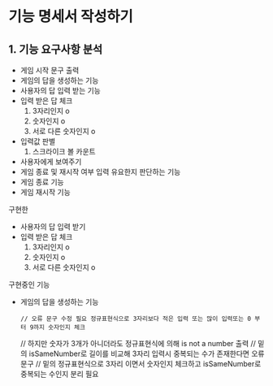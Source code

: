 # 기능 명세서 작성하기

## 1. 기능 요구사항 분석

- 게임 시작 문구 출력
- 게임의 답을 생성하는 기능
- 사용자의 답 입력 받는 기능
- 입력 받은 답 체크
    1. 3자리인지 o
    2. 숫자인지 o
    3. 서로 다른 숫자인지 o
- 입력값 판별
    1. 스크라이크 볼 카운트
- 사용자에게 보여주기
- 게임 종료 및 재시작 여부 입력 유요한지 판단하는 기능
- 게임 종료 기능
- 게임 재시작 기능


구현한
- 사용자의 답 입력 받기
- 입력 받은 답 체크
    1. 3자리인지 o
    2. 숫자인지 o
    3. 서로 다른 숫자인지 o

구현중인 기능
- 게임의 답을 생성하는 기능



      // 오류 문구 수정 필요 정규표현식으로 3자리보다 적은 입력 또는 많이 입력또는 0 부터 9까지 숫자인지 체크
  // 하지만 숫자가 3개가 아니더라도 정규표현식에 의해 is not a number 출력
  // 밑의 isSameNumber로 길이를 비교해 3자리 입력시 중복되는 수가 존재한다면 오류문구 
  // 밑의 정규표현식으로 3자리 이면서 숫자인지 체크하고 isSameNumber로 중복되는 수인지 분리 필요